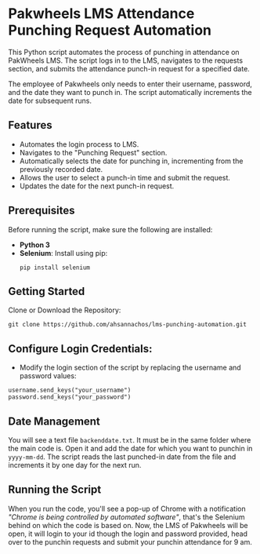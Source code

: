# Pakwheels LMS Attendance Punching Request Automation

This Python script automates the process of punching in attendance on PakWheels LMS. The script logs in to the LMS, navigates to the requests section, and submits the attendance punch-in request for a specified date. 

The employee of Pakwheels only needs to enter their username, password, and the date they want to punch in. The script automatically increments the date for subsequent runs.

## Features
- Automates the login process to LMS.
- Navigates to the "Punching Request" section.
- Automatically selects the date for punching in, incrementing from the previously recorded date.
- Allows the user to select a punch-in time and submit the request.
- Updates the date for the next punch-in request.

## Prerequisites
Before running the script, make sure the following are installed:

- **Python 3**
- **Selenium**: Install using pip:
   ```
  pip install selenium
  ```
## Getting Started
Clone or Download the Repository:
```
git clone https://github.com/ahsannachos/lms-punching-automation.git
```
## Configure Login Credentials:
  - Modify the login section of the script by replacing the username and password values:
```
username.send_keys("your_username")
password.send_keys("your_password")
```
## Date Management
You will see a text file `backenddate.txt`. It must be in the same folder where the main code is. Open it and add the date for which you want to punchin in `yyyy-mm-dd`. The script reads the last punched-in date from the file and increments it by one day for the next run.

## Running the Script
When you run the code, you'll see a pop-up of Chrome with a notification _"Chrome is being controlled by automated software"_, that's the Selenium behind on which the code is based on. Now, the LMS of Pakwheels will be open, it will login to your id though the login and password provided, head over to the punchin requests and submit your punchin attendance for 9 am.

